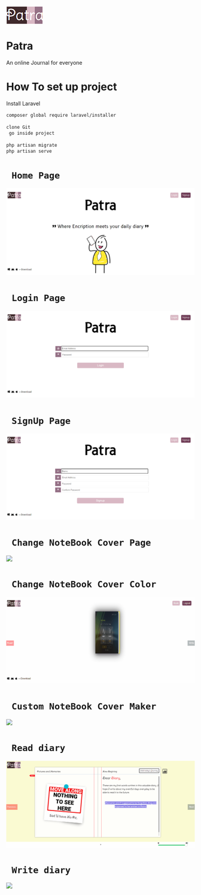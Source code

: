 <img src="screenshots/patra_logo.PNG"><br/>
# Patra
 An online Journal for everyone
 
 # How To set up project
 
Install Laravel
```
composer global require laravel/installer
 
clone Git
 go inside project 
 
php artisan migrate
php artisan serve
```

 
# ` Home Page`
<img src="screenshots/patra_homepage.png"><br/>


# ` Login Page`
<img src="screenshots/patra_loginpage.png"><br/>

# ` SignUp Page`
<img src="screenshots/patra_signuppage.png"><br/>

# ` Change NoteBook Cover Page`
<img src="screenshots/patra_changecover.gif"><br/>


# ` Change NoteBook Cover Color`
<img src="screenshots/patra_changecover_color.gif"><br/>


# ` Custom NoteBook Cover Maker`
<img src="screenshots/patra_notebook_custom_cover_diary.gif"><br/>

# ` Read diary`
<img src="screenshots/patra_read_diary.gif"><br/>

# ` Write diary`
<img src="screenshots/patra_write_diary.gif"><br/>
